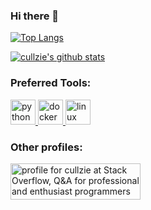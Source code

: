 ### Hi there 👋

[![Top Langs](https://github-readme-stats.vercel.app/api/top-langs/?username=cullzie&layout=compact&theme=dracula)](https://github.com/anuraghazra/github-readme-stats)

[![cullzie's github stats](https://github-readme-stats.vercel.app/api?username=cullzie&show_icons=true&theme=dracula)](https://github.com/anuraghazra/github-readme-stats)

<h3 align="left">Preferred Tools:</h3>
<p align="left">
  <a href="https://www.python.org" target="_blank">
    <img src="https://www.vectorlogo.zone/logos/python/python-icon.svg" alt="python" width="40" height="40"/>
  </a>
  <a href="https://www.docker.com" target="_blank"> 
    <img src="https://www.vectorlogo.zone/logos/docker/docker-icon.svg" alt="docker" width="40" height="40"/>
  </a>
  <a href="https://www.linux.org/" target="_blank">
    <img src="https://www.vectorlogo.zone/logos/linux/linux-icon.svg" alt="linux" width="40" height="40"/> 
  </a>
</p>

<h3 align="left">Other profiles:</h3>
<p align="left">
  <a href="https://stackoverflow.com/users/6657098/cullzie"><img src="https://stackoverflow.com/users/flair/6657098.png" width="208" height="58" alt="profile for cullzie at Stack Overflow, Q&amp;A for professional and enthusiast programmers" title="profile for cullzie at Stack Overflow, Q&amp;A for professional and enthusiast programmers">
  </a>
</p>


<!--
**cullzie/cullzie** is a ✨ _special_ ✨ repository because its `README.md` (this file) appears on your GitHub profile.

Here are some ideas to get you started:

- 🔭 I’m currently working on ...
- 🌱 I’m currently learning ...
- 👯 I’m looking to collaborate on ...
- 🤔 I’m looking for help with ...
- 💬 Ask me about ...
- 📫 How to reach me: ...
- 😄 Pronouns: ...
- ⚡ Fun fact: ...

-->
